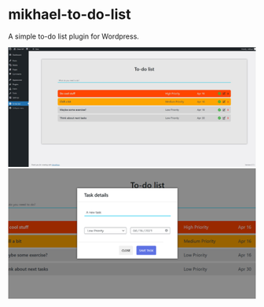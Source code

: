 # mikhael-to-do-list

A simple to-do list plugin for Wordpress.

<img src="preview-images/preview1.jpg" width="725">

<img src="preview-images/preview2.png" width="725">

